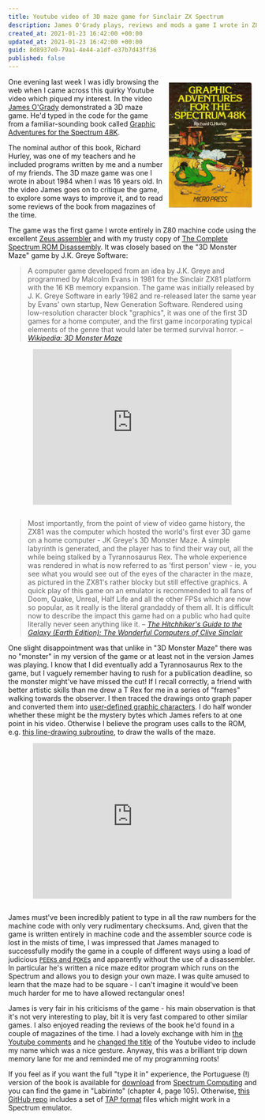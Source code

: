```yaml
---
title: Youtube video of 3D maze game for Sinclair ZX Spectrum
description: James O'Grady plays, reviews and mods a game I wrote in Z80 machine code in 1984
created_at: 2021-01-23 16:42:00 +00:00
updated_at: 2021-01-23 16:42:00 +00:00
guid: 8d8937e0-79a1-4e44-a1df-e37b7d43ff36
published: false
---
```


<img style="display: block; margin-left: auto; margin-right: auto; width: 33.3%; float:right; padding: 10px" src="/images/graphic-adventures-for-the-spectrum-48k.jpg" alt="Book cover for 'Graphic Adventures for the Spectrum 48K'">

One evening last week I was idly browsing the web when I came across this quirky Youtube video which piqued my interest. In the video [James O'Grady][] demonstrated a 3D maze game. He'd typed in the code for the game from a familiar-sounding book called [Graphic Adventures for the Spectrum 48K][].

The nominal author of this book, Richard Hurley, was one of my teachers and he included programs written by me and a number of my friends. The 3D maze game was one I wrote in about 1984 when I was 16 years old. In the video James goes on to critique the game, to explore some ways to improve it, and to read some reviews of the book from magazines of the time.

The game was the first game I wrote entirely in Z80 machine code using the excellent [Zeus assembler][] and with my trusty copy of [The Complete Spectrum ROM Disassembly][]. It was closely based on the "3D Monster Maze" game by J.K. Greye Software:

<blockquote>
  <p>
    A computer game developed from an idea by J.K. Greye and programmed by Malcolm Evans in 1981 for the Sinclair ZX81 platform with the 16 KB memory expansion. The game was initially released by J. K. Greye Software in early 1982 and re-released later the same year by Evans' own startup, New Generation Software. Rendered using low-resolution character block "graphics", it was one of the first 3D games for a home computer, and the first game incorporating typical elements of the genre that would later be termed survival horror.
    &ndash;
    <cite>
      <a href="https://en.wikipedia.org/wiki/3D_Monster_Maze">Wikipedia: 3D Monster Maze</a>
    </cite>
  </p>
</blockquote>

<div style="text-align: center; padding-bottom: 12px">
  <iframe width="80%" height="315" src="https://www.youtube.com/embed/nKvd0zPfBE4" frameborder="0" allow="accelerometer; autoplay; clipboard-write; encrypted-media; gyroscope; picture-in-picture" allowfullscreen></iframe>
</div>

<blockquote>
  <p>
    Most importantly, from the point of view of video game history, the ZX81 was the computer which hosted the world's first ever 3D game on a home computer - JK Greye's 3D Monster Maze. A simple labyrinth is generated, and the player has to find their way out, all the while being stalked by a Tyrannosaurus Rex. The whole experience was rendered in what is now referred to as 'first person' view - ie, you see what you would see out of the eyes of the character in the maze, as pictured in the ZX81's rather blocky but still effective graphics. A quick play of this game on an emulator is recommended to all fans of Doom, Quake, Unreal, Half Life and all the other FPSs which are now so popular, as it really is the literal grandaddy of them all. It is difficult now to describe the impact this game had on a public who had quite literally never seen anything like it.
    &ndash;
    <cite>
      <a href="https://h2g2.com/edited_entry/A821648">The Hitchhiker's Guide to the Galaxy (Earth Edition): The Wonderful Computers of Clive Sinclair</a>
    </cite>
  </p>
</blockquote>

One slight disappointment was that unlike in "3D Monster Maze" there was no "monster" in my version of the game or at least not in the version James was playing. I know that I did eventually add a Tyrannosaurus Rex to the game, but I vaguely remember having to rush for a publication deadline, so the monster might've have missed the cut! If I recall correctly, a friend with better artistic skills than me drew a T Rex for me in a series of "frames" walking towards the observer. I then traced the drawings onto graph paper and converted them into [user-defined graphic characters][]. I do half wonder whether these might be the mystery bytes which James refers to at one point in his video. Otherwise I believe the program uses calls to the ROM, e.g. [this line-drawing subroutine][], to draw the walls of the maze.

<div style="text-align: center; padding-bottom: 12px">
  <iframe width="80%" height="315" src="https://www.youtube.com/embed/Q656CqMIXLY" frameborder="0" allow="accelerometer; autoplay; clipboard-write; encrypted-media; gyroscope; picture-in-picture" allowfullscreen></iframe>
</div>

James must've been incredibly patient to type in all the raw numbers for the machine code with only very rudimentary checksums. And, given that the game is written entirely in machine code and the assembler source code is lost in the mists of time, I was impressed that James managed to successfully modify the game in a couple of different ways using a load of judicious [`PEEK`s and `POKE`s][peek-and-poke] and apparently without the use of a disassembler. In particular he's written a nice maze editor program which runs on the Spectrum and allows you to design your own maze. I was quite amused to learn that the maze had to be square - I can't imagine it would've been much harder for me to have allowed rectangular ones!

James is very fair in his criticisms of the game - his main observation is that it's not very interesting to play, bit it is very fast compared to other similar games. I also enjoyed reading the reviews of the book he'd found in a couple of magazines of the time. I had a lovely exchange with him in [the Youtube comments][] and he [changed the title][change-title-tweet] of the Youtube video to include my name which was a nice gesture. Anyway, this was a brilliant trip down memory lane for me and reminded me of my programming roots!

If you feel as if you want the full "type it in" experience, the Portuguese (!) version of the book is available for [download][book-pdf] from [Spectrum Computing][] and you can find the game in "Labirinto" (chapter 4, page 105). Otherwise, [this GitHub repo][3s-maze-repo] includes a set of [TAP format][] files which might work in a Spectrum emulator.

[James O'Grady]: https://twitter.com/JAMOGRAD
[Graphic Adventures for the Spectrum 48K]: https://www.amazon.co.uk/dp/0744700132
[Zeus assembler]: https://en.wikipedia.org/wiki/Zeus_Assembler
[3D Monster Maze]: https://en.wikipedia.org/wiki/3D_Monster_Maze
[the Youtube comments]: https://www.youtube.com/watch?v=Q656CqMIXLY&lc=UgzsXaL19aLWF7T3qCp4AaABAg
[peek-and-poke]: https://en.wikipedia.org/wiki/PEEK_and_POKE
[change-title-tweet]: https://twitter.com/JAMOGRAD/status/1351920870621589506
[The Complete Spectrum ROM Disassembly]: https://archive.org/details/CompleteSpectrumROMDisassemblyThe
[this line-drawing subroutine]: https://speccy.xyz/rom/asm/24b7
[the-wonderful-computers-of-clive-sinclair]: https://web.archive.org/web/20201130205629/http://h2g2.com/edited_entry/A821648
[user-defined graphic characters]: https://en.wikipedia.org/wiki/ZX_Spectrum_character_set
[3s-maze-repo]: https://github.com/floehopper/3d-maze
[book-pdf]: https://archive.org/download/World_of_Spectrum_June_2017_Mirror/World%20of%20Spectrum%20June%202017%20Mirror.zip/World%20of%20Spectrum%20June%202017%20Mirror/sinclair/books/g/GraphicAdventuresForTheSpectrum48K(AventurasGraficasParaOSpectrum48K)(TemposLivres).pdf
[Spectrum Computing]: https://spectrumcomputing.co.uk/index.php?cat=96&id=2000168
[TAP format]: https://worldofspectrum.org/faq/reference/formats.htm#TAP
